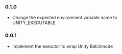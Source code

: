 ### 0.1.0
- Change the expected environment variable name to UNITY_EXECUTABLE

### 0.0.1
- Implement the executor to wrap Unity Batchmode  
